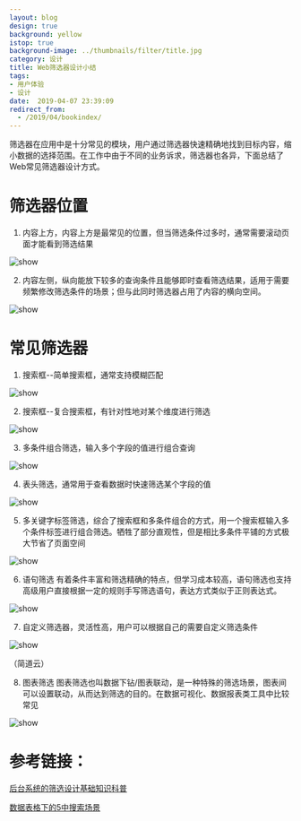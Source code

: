 ```yaml
---
layout: blog
design: true
background: yellow
istop: true
background-image: ../thumbnails/filter/title.jpg
category: 设计
title: Web筛选器设计小结
tags:
- 用户体验
- 设计
date:  2019-04-07 23:39:09
redirect_from:
  - /2019/04/bookindex/
---
```


筛选器在应用中是十分常见的模块，用户通过筛选器快速精确地找到目标内容，缩小数据的选择范围。在工作中由于不同的业务诉求，筛选器也各异，下面总结了Web常见筛选器设计方式。



# 筛选器位置

1. 内容上方，内容上方是最常见的位置，但当筛选条件过多时，通常需要滚动页面才能看到筛选结果

![show](http://zhuangzhuangmiao.github.io/thumbnails/filter/d1.png)

2. 内容左侧，纵向能放下较多的查询条件且能够即时查看筛选结果，适用于需要频繁修改筛选条件的场景；但与此同时筛选器占用了内容的横向空间。

![show](http://zhuangzhuangmiao.github.io/thumbnails/filter/d2.png)



# 常见筛选器

1. 搜索框--简单搜索框，通常支持模糊匹配

![show](http://zhuangzhuangmiao.github.io/thumbnails/filter/d3.png)

2. 搜索框--复合搜索框，有针对性地对某个维度进行筛选

![show](http://zhuangzhuangmiao.github.io/thumbnails/filter/d4.png)

3. 多条件组合筛选，输入多个字段的值进行组合查询

![show](http://zhuangzhuangmiao.github.io/thumbnails/filter/d5.png)

4. 表头筛选，通常用于查看数据时快速筛选某个字段的值

![show](http://zhuangzhuangmiao.github.io/thumbnails/filter/d6.gif)

5. 多关键字标签筛选，综合了搜索框和多条件组合的方式，用一个搜索框输入多个条件标签进行组合筛选。牺牲了部分直观性，但是相比多条件平铺的方式极大节省了页面空间

![show](http://zhuangzhuangmiao.github.io/thumbnails/filter/d7.gif)

6. 语句筛选 有着条件丰富和筛选精确的特点，但学习成本较高，语句筛选也支持高级用户直接根据一定的规则手写筛选语句，表达方式类似于正则表达式。

![show](http://zhuangzhuangmiao.github.io/thumbnails/filter/d8.gif)

7. 自定义筛选器，灵活性高，用户可以根据自己的需要自定义筛选条件

![show](http://zhuangzhuangmiao.github.io/thumbnails/filter/d9.gif)

（简道云）

8. 图表筛选  图表筛选也叫数据下钻/图表联动，是一种特殊的筛选场景，图表间可以设置联动，从而达到筛选的目的。在数据可视化、数据报表类工具中比较常见

![show](http://zhuangzhuangmiao.github.io/thumbnails/filter/d9.gif)



# 参考链接：

[后台系统的筛选设计基础知识科普](https://www.uisdc.com/backstage-systematic-screening-design)

[数据表格下的5中搜索场景](https://www.jianshu.com/p/8b2ee660d34d)

